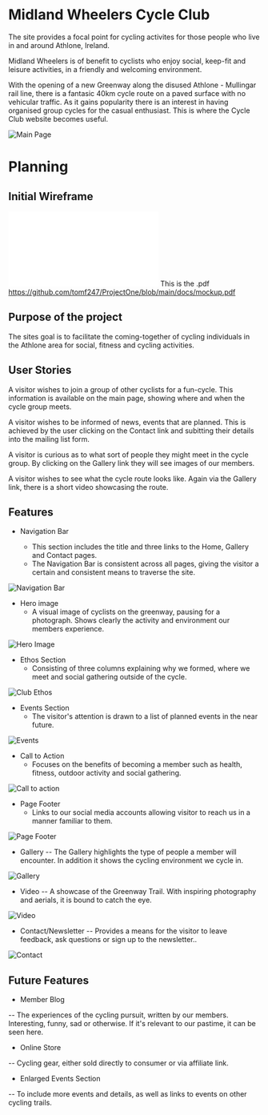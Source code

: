 # Midland Wheelers Cycle Club

The site provides a focal point for cycling activites for those people who live in and around Athlone, Ireland.

Midland Wheelers is of benefit to cyclists who enjoy social, keep-fit and leisure activities, in a friendly and welcoming environment. 

With the opening of a new Greenway along the disused Athlone - Mullingar rail line, there is a fantasic 40km cycle route on a paved surface with no vehicular traffic. As it gains popularity there is an interest in having organised group cycles for the casual enthusiast. This is where the Cycle Club website becomes useful.



![Main Page](/docs/multidevice.png "Main Page")

# Planning

## Initial Wireframe

![Mockup](/docs/mockup.pdf "Mockup") This is the .pdf https://github.com/tomf247/ProjectOne/blob/main/docs/mockup.pdf

## Purpose of the project

The sites goal is to facilitate the coming-together of cycling individuals in the Athlone area for social, fitness and cycling activities.

## User Stories

A visitor wishes to join a group of other cyclists for a fun-cycle. This information is available on the main page, showing where and when the cycle group meets.

A visitor wishes to be informed of news, events that are planned. This is achieved by the user clicking on the Contact link and subitting their details into the mailing list form.

A visitor is curious as to what sort of people they might meet in the cycle group. By clicking on the Gallery link they will see images of our members.

A visitor wishes to see what the cycle route looks like. Again via the Gallery link, there is a short video showcasing the route.

## Features

- Navigation Bar

    - This section includes the title and three links to the Home, Gallery and Contact pages.
    - The Navigation Bar is consistent across all pages, giving the visitor a certain and consistent means to traverse the site.

![Navigation Bar](/docs/navbar.png "Navigation Bar")   

- Hero image
     - A visual image of cyclists on the greenway, pausing for a photograph. Shows clearly the activity and environment our members experience.

![Hero Image](/docs/heroimage.png "Hero Image") 

- Ethos Section
    - Consisting of three columns explaining why we formed, where we meet and social gathering  outside of the cycle.

![Club Ethos](/docs/clubethos.png "Club Ethos")


- Events Section
    - The visitor's attention is drawn to a list of planned events in the near future. 

![Events](/docs/events.png "Club Events")

- Call to Action
    - Focuses on the benefits of becoming a member such as health, fitness, outdoor activity and social gathering.

![Call to action](/docs/calltoaction.png "Call to action")

- Page Footer
    - Links to our social media accounts allowing visitor to reach us in a manner familiar to them.

![Page Footer](/docs/footer.png "Page Footer")

- Gallery
 -- The Gallery highlights the type of people a member will encounter. In addition it shows the cycling environment we cycle in. 

![Gallery](/docs/gallery.png "Gallery")

- Video
 -- A showcase of the Greenway Trail. With inspiring photography and aerials, it is bound to catch the eye.

![Video](/docs/greenwayvideo.png "Video")

- Contact/Newsletter
 -- Provides a means for the visitor to leave feedback, ask questions or sign up to the newsletter..

![Contact](/docs/contact.png "Contact / News Letter")


## Future Features

- Member Blog

 -- The experiences of the cycling pursuit, written by our members. Interesting, funny, sad or otherwise. If it's relevant to our pastime, it can be seen here.

 - Online Store

 -- Cycling gear, either sold directly to consumer or via affiliate link.

 - Enlarged Events Section

 -- To include more events and details, as well as links to events on other cycling trails.


